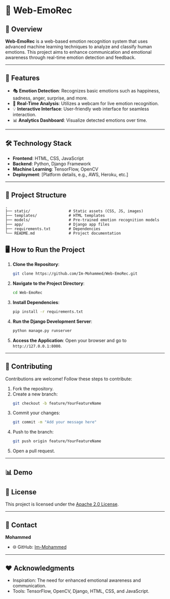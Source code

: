 # 🌟 Web-EmoRec

## 🚀 Overview
**Web-EmoRec** is a web-based emotion recognition system that uses advanced machine learning techniques to analyze and classify human emotions. This project aims to enhance communication and emotional awareness through real-time emotion detection and feedback.

---

## 🌟 Features
- 🎭 **Emotion Detection**: Recognizes basic emotions such as happiness, sadness, anger, surprise, and more.
- 📸 **Real-Time Analysis**: Utilizes a webcam for live emotion recognition.
- 💡 **Interactive Interface**: User-friendly web interface for seamless interaction.
- 📊 **Analytics Dashboard**: Visualize detected emotions over time.

---

## 🛠️ Technology Stack
- **Frontend**: HTML, CSS, JavaScript
- **Backend**: Python, Django Framework
- **Machine Learning**: TensorFlow, OpenCV
- **Deployment**: [Platform details, e.g., AWS, Heroku, etc.]

---

## 📂 Project Structure
```plaintext
.
├── static/                 # Static assets (CSS, JS, images)
├── templates/              # HTML templates
├── models/                 # Pre-trained emotion recognition models
├── app/                    # Django app files
├── requirements.txt        # Dependencies
└── README.md               # Project documentation
```
## 🖥️ How to Run the Project
1. **Clone the Repository**:
   ```bash
   git clone https://github.com/Im-Mohammed/Web-EmoRec.git
   ```
2. **Navigate to the Project Directory**:
   ```bash
   cd Web-EmoRec
   ```
3. **Install Dependencies**:
   ```bash
   pip install -r requirements.txt
   ```
4. **Run the Django Development Server**:
   ```bash
   python manage.py runserver
   ```
5. **Access the Application**:
   Open your browser and go to `http://127.0.0.1:8000`.

---

## 🤝 Contributing
Contributions are welcome! Follow these steps to contribute:
1. Fork the repository.
2. Create a new branch:
   ```bash
   git checkout -b feature/YourFeatureName
   ```
3. Commit your changes:
   ```bash
   git commit -m "Add your message here"
   ```
4. Push to the branch:
   ```bash
   git push origin feature/YourFeatureName
   ```
5. Open a pull request.

---
## 📊 Demo



## 📜 License
This project is licensed under the [Apache 2.0 License](LICENSE).

---

## 📧 Contact
**Mohammed**  
- 🌐 GitHub: [Im-Mohammed](https://github.com/Im-Mohammed)  

---

## ❤️ Acknowledgments
- Inspiration: The need for enhanced emotional awareness and communication.
- Tools: TensorFlow, OpenCV, Django, HTML, CSS, and JavaScript.
